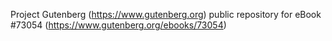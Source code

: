 Project Gutenberg (https://www.gutenberg.org) public repository
for eBook #73054 (https://www.gutenberg.org/ebooks/73054)
